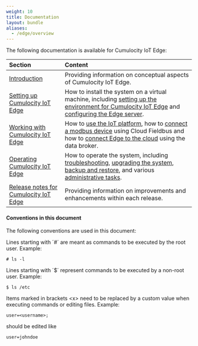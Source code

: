 ```yaml
---
weight: 10
title: Documentation
layout: bundle
aliases:
  - /edge/overview
---
```


The following documentation is available for Cumulocity IoT Edge:

|Section|Content|
|:---|:---|
|[Introduction](/edge/introduction)|Providing information on conceptual aspects of Cumulocity IoT Edge. 
|[Setting up Cumulocity IoT Edge](/edge/installation)|How to install the system on a virtual machine, including [setting up the environment for Cumulocity IoT Edge](/edge/installation#setting-up-the-environment) and [configuring the Edge server](/edge/installation#configuration). 
|[Working with Cumulocity IoT Edge](/edge/usage)|How to [use the IoT platform](/edge/usage#iot-platform), how to [connect a modbus device](/edge/usage#connecting-devices) using Cloud Fieldbus and how to [connect Edge to the cloud](/edge/usage#connecting-cloud) using the data broker. 
|[Operating Cumulocity IoT Edge](/edge/operation)|How to operate the system, including [troubleshooting](/edge/operation#troubleshooting), [upgrading the system](/edge/operation#update), [backup and restore](/edge/operation#backup-restore), and various [administrative tasks](/edge/operation#administration).
|[Release notes for Cumulocity IoT Edge](/edge/release-notes)|Providing information on improvements and enhancements within each release.


#### Conventions in this document

The following conventions are used in this document:

Lines starting with ´#´ are meant as commands to be executed by the root user.  Example:

	# ls -l

Lines starting with ´&#36;´ represent commands to be executed by a non-root user. Example:
	
	$ ls /etc

Items marked in brackets &lt;x&gt; need to be replaced by a custom value when executing commands or editing files. Example:

	user=<username>;

should be edited like

	user=johndoe


